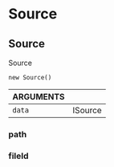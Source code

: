 <!-- Generated automatically. Update this documentation by updating the source code. -->

# Source

## Source

Source

`new Source()`

<div class="method-list">
  <table>
    <thead>
      <tr>
        <th class="title">ARGUMENTS</th>
        <th></th>
      </tr>
    </thead>
    <tbody>
      <tr>
        <td class="param">
          <code>data</code>
        </td>
        <td>
            <div class="type">ISource</div>
        </td>
      </tr>
    </tbody>
  </table>
</div>

### path

### fileId
